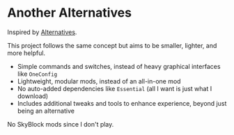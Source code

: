 # Another Alternatives

Inspired by [Alternatives](https://github.com/MicrocontrollersDev/Alternatives/).

This project follows the same concept but aims to be smaller, lighter, and more helpful.

- Simple commands and switches, instead of heavy graphical interfaces like `OneConfig`
- Lightweight, modular mods, instead of an all-in-one mod
- No auto-added dependencies like `Essential` (all I want is just what I download)
- Includes additional tweaks and tools to enhance experience,  beyond just being an alternative

No SkyBlock mods since I don't play.